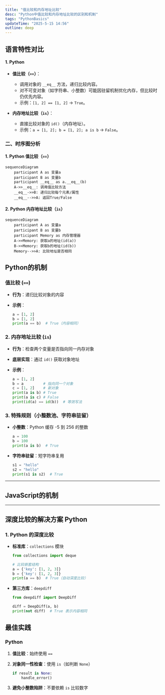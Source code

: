 ```yaml
---
title: "值比较和内存地址比较"
desc: "Python中值比较和内存地址比较的区别和机制"
tags: "PythonBasics"
updateTime: "2025-5-15 14:56"
outline: deep
---
```




## 语言特性对比
#### 1. **Python**

- **值比较（`==`）**：
  - 调用对象的 `__eq__` 方法，递归比较内容。
  - 对不可变对象（如字符串、小整数）可能因驻留机制优化内存，但比较时仍优先内容。
  - 示例：`[1, 2] == [1, 2]` → `True`。

- **内存地址比较（`is`）**：
  - 直接比较对象的 `id()`（内存地址）。
  - 示例：`a = [1, 2]; b = [1, 2]; a is b` → `False`。

### 二、时序图分析

#### 1. **Python 值比较（`==`）**

```mermaid
sequenceDiagram
    participant A as 变量a
    participant B as 变量b
    participant __eq__ as a.__eq__(b)
    A->>__eq__: 调用值比较方法
    __eq__->>B: 递归比较每个元素/属性
    __eq__-->>A: 返回True/False
```

#### 2. **Python 内存地址比较（`is`）**

```mermaid
sequenceDiagram
    participant A as 变量a
    participant B as 变量b
    participant Memory as 内存管理器
    A->>Memory: 获取a的地址(id(a))
    B->>Memory: 获取b的地址(id(b))
    Memory-->>A: 比较地址是否相同
```


## Python的机制
###  值比较 (`==`)

- **行为**：递归比较对象的内容

- **示例**：

  ```python
  a = [1, 2]
  b = [1, 2]
  print(a == b)  # True（内容相同）
  ```

### 2. 内存地址比较 (`is`)

- **行为**：检查两个变量是否指向同一内存对象

- **底层实现**：通过 `id()` 获取对象地址

- **示例**：

  ```python
  a = [1, 2]
  b = a         # 指向同一个对象
  c = [1, 2]    # 新对象
  print(a is b) # True
  print(a is c) # False
  print(id(a) == id(b))  # 等效写法
  ```

### 3. 特殊规则（小整数池、字符串驻留）

- **小整数**：Python 缓存 -5 到 256 的整数

  ```python
  a = 100
  b = 100
  print(a is b)  # True
  ```

- **字符串驻留**：短字符串复用

  ```python
  s1 = "hello"
  s2 = "hello"
  print(s1 is s2)  # True
  ```

---
## JavaScript的机制
---

## 深度比较的解决方案 Python
### 1. Python 的深度比较

- **标准库**：`collections` 模块

  ```python
  from collections import deque
  
  # 比较嵌套结构
  a = {'key': [1, 2, 3]}
  b = {'key': [1, 2, 3]}
  print(a == b)  # True（自动深度比较）
  ```

- **第三方库**：`deepdiff`

  ```python
  from deepdiff import DeepDiff
  
  diff = DeepDiff(a, b)
  print(not diff)  # True 表示内容相同
  ```


## 最佳实践
### Python

1. **值比较**：始终使用 `==`

2. **对象同一性检查**：使用 `is`（如判断 `None`）

   ```python
   if result is None:
       handle_error()
   ```

3. **避免小整数陷阱**：不要依赖 `is` 比较数字

